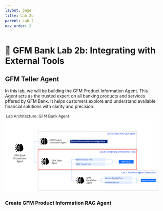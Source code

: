 ```yaml
---
layout: page
title: Lab 2b
parent: Lab 2
nav_order: 2
---
```


# 🏦 GFM Bank Lab 2b: Integrating with External Tools

## GFM Teller Agent

In this lab, we will be building the GFM Product Information Agent. This Agent acts as the trusted expert on all banking products and services pffered by GFM Bank. It helps customers explore and understand available financial solutions with clarity and precision.

![image](./imgs/lab2b/lab2b-architecture.png)

### Create GFM Product Information RAG Agent